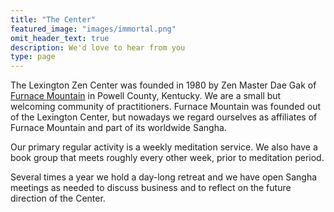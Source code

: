 ```yaml
---
title: "The Center"
featured_image: "images/immortal.png"
omit_header_text: true
description: We'd love to hear from you
type: page
---
```


The Lexington Zen Center was founded in 1980 by Zen Master Dae Gak of <a href="http://www.furnacemountainzen.org/" target="_blamk">Furnace Mountain</a> in Powell County, Kentucky.  We are a small but welcoming community of practitioners.  Furnace Mountain was founded out of the Lexington Center, but nowadays we regard ourselves as affiliates of Furnace Mountain and  part of its worldwide Sangha.

Our primary regular activity is a weekly meditation service.  We also have a book group that meets roughly every other week, prior to meditation period.
  
Several times a year we hold a day-long retreat and we have open Sangha meetings as needed to discuss business and to reflect on the future direction of the Center.
